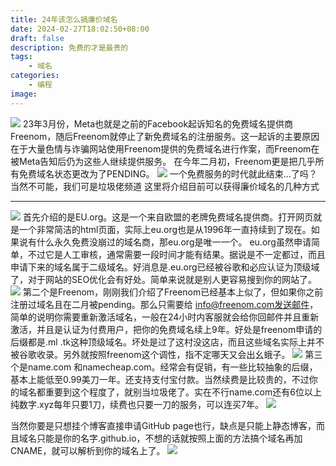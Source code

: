 ```yaml
---
title: 24年该怎么搞廉价域名
date: 2024-02-27T18:02:50+08:00
draft: false
description: 免费的才是最贵的
tags: 
    - 域名
categories: 
    - 编程
image:
---
```

![](https://s2.loli.net/2024/02/27/9VIz4oujNbQfYgT.png)
23年3月份，Meta也就是之前的Facebook起诉知名的免费域名提供商Freenom，随后Freenom就停止了新免费域名的注册服务。这一起诉的主要原因在于大量色情与诈骗网站使用Freenom提供的免费域名进行作案，而Freenom在被Meta告知后仍为这些人继续提供服务。
在今年二月初，Freenom更是把几乎所有免费域名状态更改为了PENDING。
![](https://s2.loli.net/2024/02/27/rzBAZfgp5lhvSq4.png)
一个免费服务的时代就此结束...了吗？
当然不可能，我们可是垃圾佬频道
这里将介绍目前可以获得廉价域名的几种方式

- - -
![](https://s2.loli.net/2024/02/27/dg1wB9XAzT8alj5.png)
首先介绍的是EU.org。这是一个来自欧盟的老牌免费域名提供商。打开网页就是一个非常简洁的html页面，实际上eu.org也是从1996年一直持续到了现在。如果说有什么永久免费没崩过的域名商，那eu.org是唯一一个。
eu.org虽然申请简单，不过它是人工审核，通常需要一段时间才能有结果。据说是不一定都过，而且申请下来的域名属于二级域名。好消息是.eu.org已经被谷歌和必应认证为顶级域了，对于网站的SEO优化会有好处。简单来说就是别人更容易搜到你的网站了。
![](https://s2.loli.net/2024/02/27/FLwAqbQnJ86YjNG.png)
第二个是Freenom，刚刚我们介绍了Freenom已经基本上似了，但如果你之前注册过域名且在二月被pending。那么只需要给 info@freenom.com发送邮件，简单的说明你需要重新激活域名，一般在24小时内客服就会给你回邮件并且重新激活，并且是认证为付费用户，把你的免费域名续上9年。好处是freenom申请的后缀都是.ml .tk这种顶级域名。坏处是过了这村没这店，而且这些域名实际上并不被谷歌收录。另外就按照freenom这个调性，指不定哪天又会出幺蛾子。
![](https://s2.loli.net/2024/02/27/NnLZ6OR5W2FEtIK.png)
第三个是name.com 和namecheap.com。经常会有促销，有一些比较抽象的后缀，基本上能低至0.99美刀一年。还支持支付宝付款。当然续费是比较贵的，不过你的域名都重要到这个程度了，就别当垃圾佬了。实在不行name.com还有6位以上纯数字.xyz每年只要1刀，续费也只要一刀的服务，可以连买7年。
![](https://s2.loli.net/2024/02/27/uVMR1edzfTGDsSO.png)

当然你要是只想挂个博客直接申请GitHub page也行，缺点是只能上静态博客，而且域名只能是你的名字.github.io，不想的话就按照上面的方法搞个域名再加CNAME，就可以解析到你的域名上了。
![](https://s2.loli.net/2024/02/27/g7TixUYSVjZqGs2.jpg)



